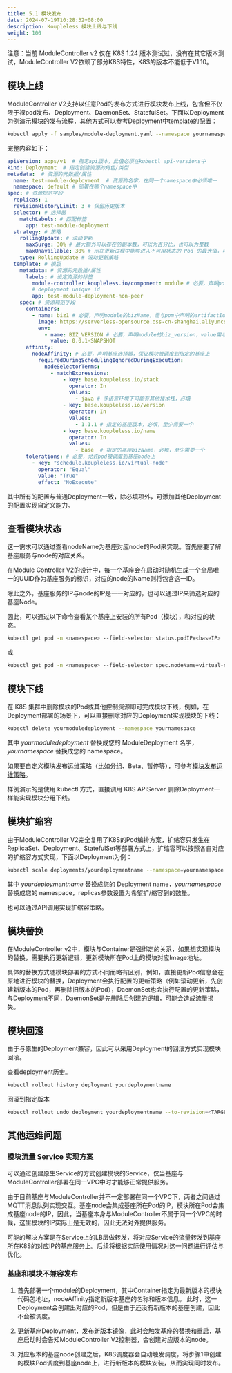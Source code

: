 ```yaml
---
title: 5.1 模块发布
date: 2024-07-19T10:28:32+08:00
description: Koupleless 模块上线与下线
weight: 100
---
```


注意：当前 ModuleController v2 仅在 K8S 1.24 版本测试过，没有在其它版本测试，ModuleController V2依赖了部分K8S特性，K8S的版本不能低于V1.10。

## 模块上线

ModuleController V2支持以任意Pod的发布方式进行模块发布上线，包含但不仅限于裸pod发布、Deployment、DaemonSet、StatefulSet。下面以Deployment为例演示模块的发布流程，其他方式可以参考Deployment中template的配置：

```bash
kubectl apply -f samples/module-deployment.yaml --namespace yournamespace
```

完整内容如下：

```yaml
apiVersion: apps/v1  # 指定api版本，此值必须在kubectl api-versions中
kind: Deployment  # 指定创建资源的角色/类型
metadata:  # 资源的元数据/属性
  name: test-module-deployment  # 资源的名字，在同一个namespace中必须唯一
  namespace: default # 部署在哪个namespace中
spec: # 资源规范字段
  replicas: 1
  revisionHistoryLimit: 3 # 保留历史版本
  selector: # 选择器
    matchLabels: # 匹配标签
      app: test-module-deployment
  strategy: # 策略
    rollingUpdate: # 滚动更新
      maxSurge: 30% # 最大额外可以存在的副本数，可以为百分比，也可以为整数
      maxUnavailable: 30% # 示在更新过程中能够进入不可用状态的 Pod 的最大值，可以为百分比，也可以为整数
    type: RollingUpdate # 滚动更新策略
  template: # 模版
    metadata: # 资源的元数据/属性
      labels: # 设定资源的标签
        module-controller.koupleless.io/component: module # 必要，声明pod的类型，用于module controller管理
        # deployment unique id
        app: test-module-deployment-non-peer
    spec: # 资源规范字段
      containers:
        - name: biz1 # 必要，声明module的bizName，需与pom中声明的artifactId保持一致
          image: https://serverless-opensource.oss-cn-shanghai.aliyuncs.com/module-packages/stable/biz1-web-single-host-0.0.1-SNAPSHOT-ark-biz.jar
          env:
            - name: BIZ_VERSION # 必要，声明module的biz_version，value需与pom中声明的version保持一致
              value: 0.0.1-SNAPSHOT
      affinity:
        nodeAffinity: # 必要，声明基座选择器，保证模块被调度到指定的基座上
          requiredDuringSchedulingIgnoredDuringExecution:
            nodeSelectorTerms:
              - matchExpressions:
                  - key: base.koupleless.io/stack
                    operator: In
                    values:
                      - java # 多语言环境下可能有其他技术栈，必填
                  - key: base.koupleless.io/version
                    operator: In
                    values:
                      - 1.1.1 # 指定的基座版本，必填，至少需要一个
                  - key: base.koupleless.io/name
                    operator: In
                    values:
                      - base  # 指定的基座bizName，必填，至少需要一个
      tolerations: # 必要，允许pod被调度到基座node上
        - key: "schedule.koupleless.io/virtual-node"
          operator: "Equal"
          value: "True"
          effect: "NoExecute"
```

其中所有的配置与普通Deployment一致，除必填项外，可添加其他Deployment的配置实现自定义能力。

## 查看模块状态

这一需求可以通过查看nodeName为基座对应node的Pod来实现。首先需要了解基座服务与node的对应关系。

在Module Controller V2的设计中，每一个基座会在启动时随机生成一个全局唯一的UUID作为基座服务的标识，对应的node的Name则将包含这一ID。

除此之外，基座服务的IP与node的IP是一一对应的，也可以通过IP来筛选对应的基座Node。

因此，可以通过以下命令查看某个基座上安装的所有Pod（模块），和对应的状态。

```bash
kubectl get pod -n <namespace> --field-selector status.podIP=<baseIP>
```

或

```bash
kubectl get pod -n <namespace> --field-selector spec.nodeName=virtual-node-<baseUUID>
```

## 模块下线

在 K8S 集群中删除模块的Pod或其他控制资源即可完成模块下线，例如，在Deployment部署的场景下，可以直接删除对应的Deployment实现模块的下线：

```bash
kubectl delete yourmoduledeployment --namespace yournamespace
```

其中 _yourmoduledeployment_ 替换成您的 ModuleDeployment 名字，_yournamespace_ 替换成您的 namespace。

如果要自定义模块发布运维策略（比如分组、Beta、暂停等），可参考[模块发布运维策略](/docs/tutorials/module-operation-v2/operation-and-scheduling-strategy/)。

样例演示的是使用 kubectl 方式，直接调用 K8S APIServer 删除Deployment一样能实现模块分组下线。

## 模块扩缩容

由于ModuleController V2完全复用了K8S的Pod编排方案，扩缩容只发生在ReplicaSet、Deployment、StatefulSet等部署方式上，扩缩容可以按照各自对应的扩缩容方式实现，下面以Deployment为例：

```bash
kubectl scale deployments/yourdeploymentname --namespace=yournamespace --replicas=3
```

其中 _yourdeploymentname_ 替换成您的 Deployment name，_yournamespace_ 替换成您的 namespace，replicas参数设置为希望扩/缩容到的数量。

也可以通过API调用实现扩缩容策略。

## 模块替换

在ModuleController v2中，模块与Container是强绑定的关系，如果想实现模块的替换，需要执行更新逻辑，更新模块所在Pod上的模块对应Image地址。

具体的替换方式随模块部署的方式不同而略有区别，例如，直接更新Pod信息会在原地进行模块的替换，Deployment会执行配置的更新策略（例如滚动更新，先创建新版本的Pod，再删除旧版本的Pod），DaemonSet也会执行配置的更新策略，与Deployment不同，DaemonSet是先删除后创建的逻辑，可能会造成流量损失。

## 模块回滚

由于与原生的Deployment兼容，因此可以采用Deployment的回滚方式实现模块回滚。

查看deployment历史。

```bash
kubectl rollout history deployment yourdeploymentname
```

回滚到指定版本

```bash
kubectl rollout undo deployment yourdeploymentname --to-revision=<TARGET_REVISION>
```

## 其他运维问题

### 模块流量 Service 实现方案

可以通过创建原生Service的方式创建模块的Service，仅当基座与ModuleController部署在同一VPC中时才能够正常提供服务。

由于目前基座与ModuleController并不一定部署在同一个VPC下，两者之间通过MQTT消息队列实现交互。基座node会集成基座所在Pod的IP，模块所在Pod会集成基座node的IP，因此，当基座本身与ModuleController不属于同一个VPC的时候，这里模块的IP实际上是无效的，因此无法对外提供服务。

可能的解决方案是在Service上的LB层做转发，将对应Service的流量转发到基座所在K8S的对应IP的基座服务上。后续将根据实际使用情况对这一问题进行评估与优化。

### 基座和模块不兼容发布

1. 首先部署一个module的Deployment，其中Container指定为最新版本的模块代码包地址，nodeAffinity指定新版本基座的名称和版本信息。
    此时，这一Deployment会创建出对应的Pod，但是由于还没有新版本的基座创建，因此不会被调度。

2. 更新基座Deployment，发布新版本镜像，此时会触发基座的替换和重启，基座启动时会告知ModuleController V2控制器，会创建对应版本的node。

3. 对应版本的基座node创建之后，K8S调度器会自动触发调度，将步骤1中创建的模块Pod调度到基座node上，进行新版本的模块安装，从而实现同时发布。

<br/>
<br/>
